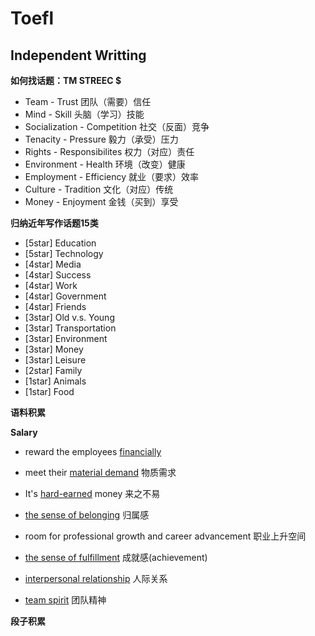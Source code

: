 # Toefl

## Independent Writting

**如何找话题：TM STREEC $**

- Team - Trust  团队（需要）信任
- Mind - Skill  头脑（学习）技能
- Socialization - Competition  社交（反面）竞争
- Tenacity - Pressure  毅力（承受）压力
- Rights - Responsibilites  权力（对应）责任
- Environment - Health  环境（改变）健康
- Employment - Efficiency  就业（要求）效率
- Culture - Tradition  文化（对应）传统
- Money - Enjoyment  金钱（买到）享受

**归纳近年写作话题15类**

- [5star] Education
- [5star] Technology
- [4star] Media
- [4star] Success
- [4star] Work
- [4star] Government
- [4star] Friends
- [3star] Old v.s. Young
- [3star] Transportation
- [3star] Environment
- [3star] Money
- [3star] Leisure
- [2star] Family
- [1star] Animals
- [1star] Food

**语料积累** 

**Salary**    

- reward the employees <u>financially</u> 
- meet their <u>material demand</u> 物质需求
- It's <u>hard-earned</u> money 来之不易
    
- <u>the sense of belonging</u> 归属感 
- room for professional growth and career advancement 职业上升空间
- <u>the sense of fulfillment</u> 成就感(achievement)
- <u>interpersonal relationship</u> 人际关系
- <u>team spirit</u> 团队精神


**段子积累**




